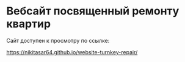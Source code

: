 #  Вебсайт посвященный ремонту квартир

Сайт доступен к просмотру по ссылке:

https://nikitasar64.github.io/website-turnkey-repair/